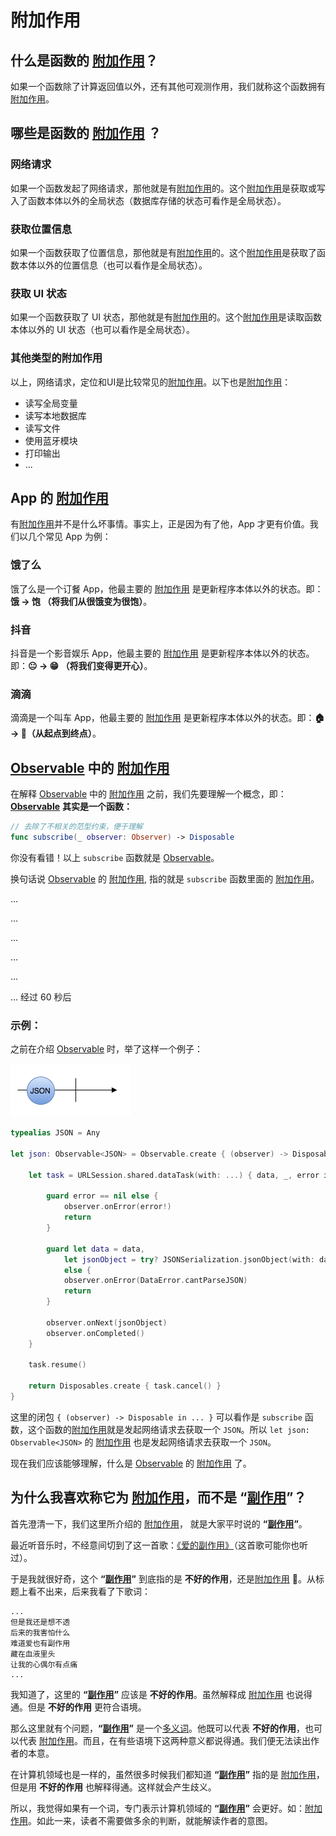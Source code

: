 # 附加作用

## 什么是函数的 [附加作用](https://zh.wikipedia.org/wiki/%E5%87%BD%E6%95%B0%E5%89%AF%E4%BD%9C%E7%94%A8)？

如果一个函数除了计算返回值以外，还有其他可观测作用，我们就称这个函数拥有[附加作用](https://zh.wikipedia.org/wiki/%E5%87%BD%E6%95%B0%E5%89%AF%E4%BD%9C%E7%94%A8)。

## 哪些是函数的 [附加作用](https://zh.wikipedia.org/wiki/%E5%87%BD%E6%95%B0%E5%89%AF%E4%BD%9C%E7%94%A8) ？

### 网络请求

如果一个函数发起了网络请求，那他就是有[附加作用](https://zh.wikipedia.org/wiki/%E5%87%BD%E6%95%B0%E5%89%AF%E4%BD%9C%E7%94%A8)的。这个[附加作用](https://zh.wikipedia.org/wiki/%E5%87%BD%E6%95%B0%E5%89%AF%E4%BD%9C%E7%94%A8)是获取或写入了函数本体以外的全局状态（数据库存储的状态可看作是全局状态）。

### 获取位置信息

如果一个函数获取了位置信息，那他就是有[附加作用](https://zh.wikipedia.org/wiki/%E5%87%BD%E6%95%B0%E5%89%AF%E4%BD%9C%E7%94%A8)的。这个[附加作用](https://zh.wikipedia.org/wiki/%E5%87%BD%E6%95%B0%E5%89%AF%E4%BD%9C%E7%94%A8)是获取了函数本体以外的位置信息（也可以看作是全局状态）。

### 获取 UI 状态

如果一个函数获取了 UI 状态，那他就是有[附加作用](https://zh.wikipedia.org/wiki/%E5%87%BD%E6%95%B0%E5%89%AF%E4%BD%9C%E7%94%A8)的。这个[附加作用](https://zh.wikipedia.org/wiki/%E5%87%BD%E6%95%B0%E5%89%AF%E4%BD%9C%E7%94%A8)是读取函数本体以外的 UI 状态（也可以看作是全局状态）。

### 其他类型的附加作用

以上，网络请求，定位和UI是比较常见的[附加作用](https://zh.wikipedia.org/wiki/%E5%87%BD%E6%95%B0%E5%89%AF%E4%BD%9C%E7%94%A8)。以下也是[附加作用](https://zh.wikipedia.org/wiki/%E5%87%BD%E6%95%B0%E5%89%AF%E4%BD%9C%E7%94%A8)：

* 读写全局变量
* 读写本地数据库
* 读写文件
* 使用蓝牙模块
* 打印输出
* ...

## App 的 [附加作用](https://zh.wikipedia.org/wiki/%E5%87%BD%E6%95%B0%E5%89%AF%E4%BD%9C%E7%94%A8)

有[附加作用](https://zh.wikipedia.org/wiki/%E5%87%BD%E6%95%B0%E5%89%AF%E4%BD%9C%E7%94%A8)并不是什么坏事情。事实上，正是因为有了他，App 才更有价值。我们以几个常见 App 为例：

### 饿了么

饿了么是一个订餐 App，他最主要的 [附加作用](https://zh.wikipedia.org/wiki/%E5%87%BD%E6%95%B0%E5%89%AF%E4%BD%9C%E7%94%A8) 是更新程序本体以外的状态。即：**饿 -&gt; 饱 （将我们从很饿变为很饱）**。

### 抖音

抖音是一个影音娱乐 App，他最主要的 [附加作用](https://zh.wikipedia.org/wiki/%E5%87%BD%E6%95%B0%E5%89%AF%E4%BD%9C%E7%94%A8) 是更新程序本体以外的状态。即：**😐 -&gt; 😁 （将我们变得更开心）**。

### 滴滴

滴滴是一个叫车 App，他最主要的 [附加作用](https://zh.wikipedia.org/wiki/%E5%87%BD%E6%95%B0%E5%89%AF%E4%BD%9C%E7%94%A8) 是更新程序本体以外的状态。即：**🏠 -&gt; 🏢（从起点到终点）**。

## [Observable](../rxswift_core/observable/) 中的 [附加作用](https://zh.wikipedia.org/wiki/%E5%87%BD%E6%95%B0%E5%89%AF%E4%BD%9C%E7%94%A8)

在解释 [Observable](../rxswift_core/observable/) 中的 [附加作用](https://zh.wikipedia.org/wiki/%E5%87%BD%E6%95%B0%E5%89%AF%E4%BD%9C%E7%94%A8) 之前，我们先要理解一个概念，即： [**Observable**](../rxswift_core/observable/) **其实是一个函数：**

```swift
// 去除了不相关的范型约束，便于理解
func subscribe(_ observer: Observer) -> Disposable
```

你没有看错！以上 `subscribe` 函数就是 [Observable](../rxswift_core/observable/)。

换句话说 [Observable](../rxswift_core/observable/) 的 [附加作用](https://zh.wikipedia.org/wiki/%E5%87%BD%E6%95%B0%E5%89%AF%E4%BD%9C%E7%94%A8), 指的就是 `subscribe` 函数里面的 [附加作用](https://zh.wikipedia.org/wiki/%E5%87%BD%E6%95%B0%E5%89%AF%E4%BD%9C%E7%94%A8)。

...

...

...

...

...

... 经过 60 秒后

### 示例：

之前在介绍 [Observable](../rxswift_core/observable/) 时，举了这样一个例子：

![1](../.gitbook/assets/JSON.png)

```swift
typealias JSON = Any

let json: Observable<JSON> = Observable.create { (observer) -> Disposable in

    let task = URLSession.shared.dataTask(with: ...) { data, _, error in

        guard error == nil else {
            observer.onError(error!)
            return
        }

        guard let data = data,
            let jsonObject = try? JSONSerialization.jsonObject(with: data, options: .mutableLeaves)
            else {
            observer.onError(DataError.cantParseJSON)
            return
        }

        observer.onNext(jsonObject)
        observer.onCompleted()
    }

    task.resume()

    return Disposables.create { task.cancel() }
}
```

这里的闭包 `{ (observer) -> Disposable in ... }` 可以看作是 `subscribe` 函数，这个函数的[附加作用](https://zh.wikipedia.org/wiki/%E5%87%BD%E6%95%B0%E5%89%AF%E4%BD%9C%E7%94%A8)就是发起网络请求去获取一个 `JSON`。所以 `let json: Observable<JSON>` 的 [附加作用](https://zh.wikipedia.org/wiki/%E5%87%BD%E6%95%B0%E5%89%AF%E4%BD%9C%E7%94%A8) 也是发起网络请求去获取一个 `JSON`。

现在我们应该能够理解，什么是 [Observable](../rxswift_core/observable/) 的 [附加作用](https://zh.wikipedia.org/wiki/%E5%87%BD%E6%95%B0%E5%89%AF%E4%BD%9C%E7%94%A8) 了。

## 为什么我喜欢称它为 [附加作用](https://zh.wikipedia.org/wiki/%E5%87%BD%E6%95%B0%E5%89%AF%E4%BD%9C%E7%94%A8)，而不是 “[副作用](https://hanyu.baidu.com/zici/s?wd=%E5%89%AF%E4%BD%9C%E7%94%A8&query=%E5%89%AF%E4%BD%9C%E7%94%A8%E5%90%8D%E8%AF%8D%E8%A7%A3%E9%87%8A&srcid=28236&from=kg0&from=kg0)”？

首先澄清一下，我们这里所介绍的 [附加作用](https://zh.wikipedia.org/wiki/%E5%87%BD%E6%95%B0%E5%89%AF%E4%BD%9C%E7%94%A8)， 就是大家平时说的 **“**[**副作用**](https://hanyu.baidu.com/zici/s?wd=%E5%89%AF%E4%BD%9C%E7%94%A8&query=%E5%89%AF%E4%BD%9C%E7%94%A8%E5%90%8D%E8%AF%8D%E8%A7%A3%E9%87%8A&srcid=28236&from=kg0&from=kg0)**”**。

最近听音乐时，不经意间切到了这一首歌：[《爱的副作用》](https://music.163.com/#/song?id=329433&market=baiduqk)（这首歌可能你也听过）。

于是我就很好奇，这个 **“**[**副作用**](https://hanyu.baidu.com/zici/s?wd=%E5%89%AF%E4%BD%9C%E7%94%A8&query=%E5%89%AF%E4%BD%9C%E7%94%A8%E5%90%8D%E8%AF%8D%E8%A7%A3%E9%87%8A&srcid=28236&from=kg0&from=kg0)**”** 到底指的是 **不好的作用**，还是[附加作用](https://zh.wikipedia.org/wiki/%E5%87%BD%E6%95%B0%E5%89%AF%E4%BD%9C%E7%94%A8) 🤔。从标题上看不出来，后来我看了下歌词：

```text
...
但是我还是想不透
后来的我害怕什么
难道爱也有副作用
藏在血液里头
让我的心偶尔有点痛
...
```

我知道了，这里的 **“**[**副作用**](https://hanyu.baidu.com/zici/s?wd=%E5%89%AF%E4%BD%9C%E7%94%A8&query=%E5%89%AF%E4%BD%9C%E7%94%A8%E5%90%8D%E8%AF%8D%E8%A7%A3%E9%87%8A&srcid=28236&from=kg0&from=kg0)**”** 应该是 **不好的作用**。虽然解释成 [附加作用](https://zh.wikipedia.org/wiki/%E5%87%BD%E6%95%B0%E5%89%AF%E4%BD%9C%E7%94%A8) 也说得通。但是 **不好的作用** 更符合语境。

那么这里就有个问题，**“**[**副作用**](https://hanyu.baidu.com/zici/s?wd=%E5%89%AF%E4%BD%9C%E7%94%A8&query=%E5%89%AF%E4%BD%9C%E7%94%A8%E5%90%8D%E8%AF%8D%E8%A7%A3%E9%87%8A&srcid=28236&from=kg0&from=kg0)**”** 是一个[多义词](https://baike.baidu.com/item/%E5%A4%9A%E4%B9%89%E8%AF%8D/67069?fr=aladdin)。他既可以代表 **不好的作用**，也可以代表 [附加作用](https://zh.wikipedia.org/wiki/%E5%87%BD%E6%95%B0%E5%89%AF%E4%BD%9C%E7%94%A8)。而且，在有些语境下这两种意义都说得通。我们便无法读出作者的本意。

在计算机领域也是一样的，虽然很多时候我们都知道 **“**[**副作用**](https://hanyu.baidu.com/zici/s?wd=%E5%89%AF%E4%BD%9C%E7%94%A8&query=%E5%89%AF%E4%BD%9C%E7%94%A8%E5%90%8D%E8%AF%8D%E8%A7%A3%E9%87%8A&srcid=28236&from=kg0&from=kg0)**”** 指的是 [附加作用](https://zh.wikipedia.org/wiki/%E5%87%BD%E6%95%B0%E5%89%AF%E4%BD%9C%E7%94%A8)，但是用 **不好的作用** 也解释得通。这样就会产生歧义。

所以，我觉得如果有一个词，专门表示计算机领域的 **“**[**副作用**](https://hanyu.baidu.com/zici/s?wd=%E5%89%AF%E4%BD%9C%E7%94%A8&query=%E5%89%AF%E4%BD%9C%E7%94%A8%E5%90%8D%E8%AF%8D%E8%A7%A3%E9%87%8A&srcid=28236&from=kg0&from=kg0)**”** 会更好。如：[附加作用](https://zh.wikipedia.org/wiki/%E5%87%BD%E6%95%B0%E5%89%AF%E4%BD%9C%E7%94%A8)。如此一来，读者不需要做多余的判断，就能解读作者的意图。


